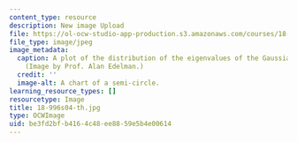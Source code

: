 ```yaml
---
content_type: resource
description: New image Upload
file: https://ol-ocw-studio-app-production.s3.amazonaws.com/courses/18-996-random-matrix-theory-and-its-applications-spring-2004/be3fd2bfb4164c48ee8859e5b4e00614_18-996s04-th.jpg
file_type: image/jpeg
image_metadata:
  caption: A plot of the distribution of the eigenvalues of the Gaussian Unitary Ensemble.
    (Image by Prof. Alan Edelman.)
  credit: ''
  image-alt: A chart of a semi-circle.
learning_resource_types: []
resourcetype: Image
title: 18-996s04-th.jpg
type: OCWImage
uid: be3fd2bf-b416-4c48-ee88-59e5b4e00614
---
```

